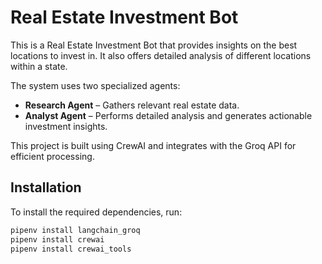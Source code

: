 # Real Estate Investment Bot

This is a Real Estate Investment Bot that provides insights on the best locations to invest in. It also offers detailed analysis of different locations within a state.  

The system uses two specialized agents:  
- **Research Agent** – Gathers relevant real estate data.  
- **Analyst Agent** – Performs detailed analysis and generates actionable investment insights.  

This project is built using CrewAI and integrates with the Groq API for efficient processing.

## Installation

To install the required dependencies, run:

```bash
pipenv install langchain_groq
pipenv install crewai
pipenv install crewai_tools
